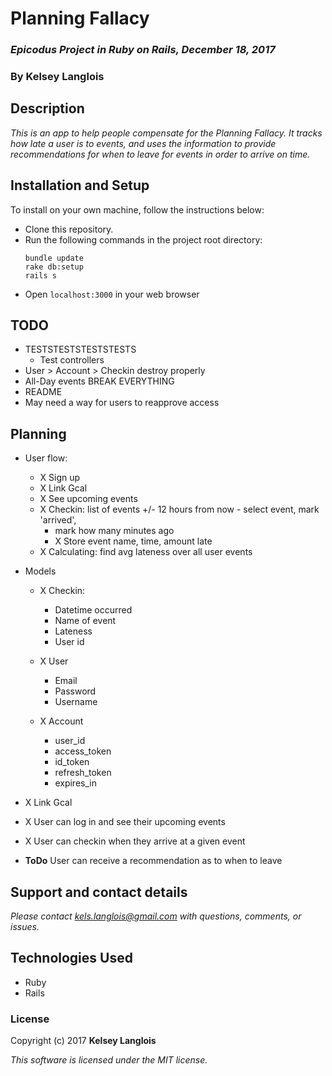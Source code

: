 # Planning Fallacy

### _Epicodus Project in Ruby on Rails, December 18, 2017_

### By Kelsey Langlois

## Description

_This is an app to help people compensate for the Planning Fallacy. It tracks how late a user is to events, and uses the information to provide recommendations for when to leave for events in order to arrive on time._

## Installation and Setup

To install on your own machine, follow the instructions below:

* Clone this repository.
* Run the following commands in the project root directory:
  ```
  bundle update
  rake db:setup
  rails s
  ```
* Open ```localhost:3000``` in your web browser

## TODO

* TESTSTESTSTESTSTESTS
  * Test controllers
* User > Account > Checkin destroy properly
* All-Day events BREAK EVERYTHING
* README
* May need a way for users to reapprove access

## Planning

* User flow:
  * X Sign up
  * X Link Gcal
  * X See upcoming events
  * X Checkin: list of events +/- 12 hours from now - select event, mark 'arrived',
    * mark how many minutes ago
    * X Store event name, time, amount late
  * X Calculating: find avg lateness over all user events

* Models
  * X Checkin:
    * Datetime occurred
    * Name of event
    * Lateness
    * User id

  * X User
    * Email
    * Password
    * Username
  * X Account
    * user_id
    * access_token
    * id_token
    * refresh_token
    * expires_in

* X Link Gcal
* X User can log in and see their upcoming events
* X User can checkin when they arrive at a given event
* **ToDo** User can receive a recommendation as to when to leave

## Support and contact details

_Please contact [kels.langlois@gmail.com](mailto:kels.langlois@gmail.com) with questions, comments, or issues._

## Technologies Used

* Ruby
* Rails

### License

Copyright (c) 2017 **Kelsey Langlois**

*This software is licensed under the MIT license.*
